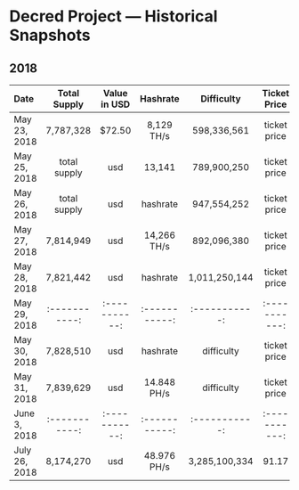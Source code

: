 # Decred Project — Historical Snapshots
## 2018

| Date | Total Supply | Value in USD | Hashrate | Difficulty | Ticket Price | Ticket Pool |
| :------ | :-----------: | :-----------: | :-----------: | :-----------: | :-----------: | :-----------: |
| May 23, 2018 | 7,787,328 | $72.50 | 8,129 TH/s | 598,336,561 | ticket price | 47.34% |
| May 25, 2018 | total supply | usd | 13,141 | 789,900,250 | ticket price | ticket pool |
| May 26, 2018 | total supply | usd | hashrate | 947,554,252 | ticket price | ticket pool |
| May 27, 2018 | 7,814,949 | usd | 14,266 TH/s | 892,096,380 | ticket price | ticket pool |
| May 28, 2018 | 7,821,442 | usd | hashrate | 1,011,250,144 | ticket price | ticket pool |
| May 29, 2018 | :-----------: | :-----------: | :-----------: | :-----------: | :-----------: | :-----------: |
| May 30, 2018 | 7,828,510 | usd | hashrate | difficulty | ticket price | ticket pool |
| May 31, 2018 | 7,839,629 | usd | 14.848 PH/s | difficulty | ticket price | 46,89% |
| June 3, 2018 | :-----------: | :-----------: | :-----------: | :-----------: | :-----------: | :-----------: |
| July 26, 2018 | 8,174,270 | usd | 48.976 PH/s | 3,285,100,334 | 91.17 | 46.67% |

